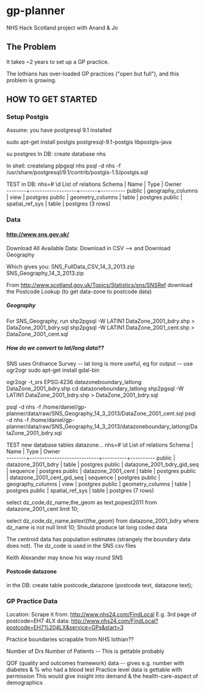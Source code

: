 gp-planner
==========

NHS Hack Scotland project with Anand & Jo

## The Problem

It takes ~2 years to set up a GP practice.

The lothians has over-loaded GP practices ("open but full"), and this problem
is growing.



## HOW TO GET STARTED

### Setup Postgis

Assume: you have postgresql 9.1 installed

sudo apt-get install postgis postgresql-9.1-postgis libpostgis-java

su postgres
In DB: create database nhs

In shell: 
createlang plpgsql nhs
psql -d nhs -f /usr/share/postgresql/9.1/contrib/postgis-1.5/postgis.sql

TEST in DB:
nhs=# \d
               List of relations
 Schema |       Name        | Type  |  Owner   
--------+-------------------+-------+----------
 public | geography_columns | view  | postgres
 public | geometry_columns  | table | postgres
 public | spatial_ref_sys   | table | postgres
(3 rows)


### Data

#### http://www.sns.gov.uk/
Download All Available Data: Download in CSV --> 
and
Download Geography

Which gives you:
SNS\_FullData\_CSV\_14\_3\_2013.zip
SNS\_Geography\_14\_3\_2013.zip

From
http://www.scotland.gov.uk/Topics/Statistics/sns/SNSRef
download the Postcode Lookup (to get data-zone to postcode data)

##### Geography

For SNS\_Geography, run
shp2pgsql -W LATIN1 DataZone_2001_bdry.shp > DataZone_2001_bdry.sql
shp2pgsql -W LATIN1 DataZone_2001_cent.shp > DataZone_2001_cent.sql

##### How do we convert to lat/long data??
SNS uses Ordnance Survey -- lat long is more useful, eg for output
 -- use ogr2ogr
sudo apt-get install gdal-bin

   ogr2ogr -t_srs EPSG:4236 datazoneboundary_latlong DataZone_2001_bdry.shp
   cd datazoneboundary_latlong
   shp2pgsql -W LATIN1 DataZone_2001_bdry.shp > DataZone_2001_bdry.sql

psql -d nhs -f /home/daniel/gp-planner/data/raw/SNS_Geography_14_3_2013/DataZone_2001_cent.sql
psql -d nhs -f /home/daniel/gp-planner/data/raw/SNS_Geography_14_3_2013/datazoneboundary_latlong/DataZone_2001_bdry.sql

TEST new database tables datazone...
nhs=# \d
                     List of relations
 Schema |            Name            |   Type   |  Owner   
--------+----------------------------+----------+----------
 public | datazone_2001_bdry         | table    | postgres
 public | datazone_2001_bdry_gid_seq | sequence | postgres
 public | datazone_2001_cent         | table    | postgres
 public | datazone_2001_cent_gid_seq | sequence | postgres
 public | geography_columns          | view     | postgres
 public | geometry_columns           | table    | postgres
 public | spatial_ref_sys            | table    | postgres
(7 rows)

select dz_code,dz_name,the_geom as text,popest2011 from datazone_2001_cent limit 10;

select dz_code,dz_name,astext(the_geom) from datazone_2001_bdry where dz_name is not null  limit 10;
Should produce lat long coded data


The centroid data has population estimates (strangely the boundary data does not).
The dz_code is used in the SNS csv files

Keith Alexander may know his way round SNS

#### Postcode datazone

in the DB:
create table postcode_datazone (postcode text, datazone text);


### GP Practice Data

Location:
Scrape it from: http://www.nhs24.com/FindLocal
E.g. 3rd page of postcode=EH7 4LX data:
http://www.nhs24.com/FindLocal?postcode=EH7%204LX&service=GPs&start=3

Practice boundaries scrapable from NHS lothian??


Number of Drs
Number of Patients
 -- This is gettable probably

QOF (quality and outcomes framework) data -- gives e.g. number with diabetes & % who had a blood test
Practice level data is gettable with permission
This would give insight into demand & the health-care-aspect of demographics


